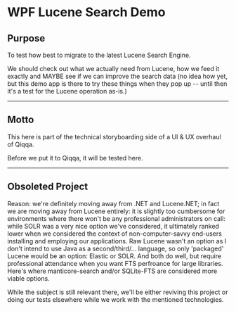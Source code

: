 ﻿# WPF Lucene Search Demo

## Purpose

To test how best to migrate to the latest Lucene Search Engine.

We should check out what we actually need from Lucene, how we feed it exactly and MAYBE see if we can improve the search data (no idea how yet, but this demo app is there to try these things when they pop up -- until then it's a test for the Lucene operation as-is.)



---

## Motto

This here is part of the technical storyboarding side of a UI & UX overhaul of Qiqqa.

Before we put it to Qiqqa, it will be tested here.


----

## Obsoleted Project

Reason: we're definitely moving away from .NET and Lucene.NET; in fact we are moving away from Lucene entirely: it is slightly too cumbersome for environments where there won't be any professional administrators on call: while SOLR was a very nice option we've considered, it ultimately ranked lower when we considered the context of non-computer-savvy end-users installing and employing our applications. Raw Lucene wasn't an option as I don't intend to use Java as a second/third/... language, so only 'packaged' Lucene would be an option: Elastic or SOLR. And both do well, but require professional attendance when you want FTS perfroance for large libraries. Here's where manticore-search and/or SQLite-FTS are considered more viable options.

While the subject is still relevant there, we'll be either reviving this project or doing our tests elsewhere while we work with the mentioned technologies.
